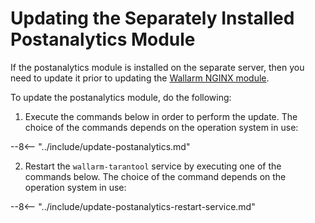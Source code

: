 [docs-module-update]:   update-linux-en.md

#   Updating the Separately Installed Postanalytics Module  

If the postanalytics module is installed on the separate server, then you need to update it prior to updating the [Wallarm NGINX module][docs-module-update].

To update the postanalytics module, do the following:
1.  Execute the commands below in order to perform the update. The choice of the commands depends on the operation system in use:

--8<-- "../include/update-postanalytics.md"
    
2.  Restart the `wallarm-tarantool` service by executing one of the commands below. The choice of the command depends on the operation system in use:

--8<-- "../include/update-postanalytics-restart-service.md"
